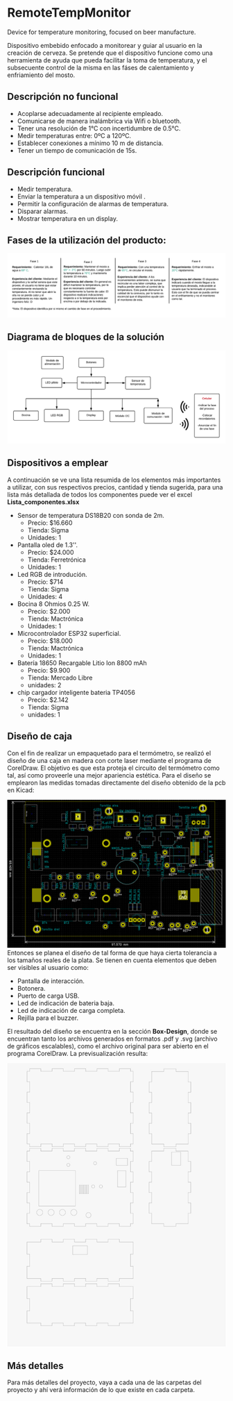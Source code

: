 # RemoteTempMonitor
Device for temperature monitoring, focused on beer manufacture.

Dispositivo embebido enfocado a monitorear y guiar al usuario en la creación de cerveza. Se pretende que el dispositivo funcione como una herramienta de ayuda que pueda facilitar la toma de temperatura, y el subsecuente control de la misma en las fáses de calentamiento y enfriamiento del mosto.



## Descripción no funcional 

- Acoplarse adecuadamente al recipiente empleado.
- Comunicarse de manera inalámbrica via Wifi o bluetooth. 
- Tener una resolución de 1°C con incertidumbre de  0.5°C.
- Medir temperaturas entre: 0ºC a 120ºC. 
- Establecer conexiones a mínimo 10 m de distancia.
- Tener un tiempo de comunicación de 15s.


## Descripción funcional 

- Medir temperatura.
- Enviar la temperatura a un dispositivo móvil .
- Permitir la configuración de alarmas de temperatura.
- Disparar alarmas. 
- Mostrar temperatura en un display.

## Fases de la utilización del producto:
![Fases](Diagrama-Fases.png)

## Diagrama de bloques de la solución
![Bloques](BlockDiagram.png)

## Dispositivos a emplear
A continuación se ve una lista resumida de los elementos más importantes a utilizar, con sus respectivos precios, cantidad y tienda sugerida, para una lista más detallada de todos los componentes puede ver el excel **Lista_componentes.xlsx**
 - Sensor de temperatura DS18B20 con sonda de 2m.
   * Precio: $16.660
   * Tienda: Sigma
   * Unidades: 1
 - Pantalla oled de 1.3''.
   * Precio: $24.000
   * Tienda: Ferretrónica
   * Unidades: 1
 - Led RGB de introdución.
   * Precio: $714
   * Tienda: Sigma
   * Unidades: 4
 - Bocina 8 Ohmios 0.25 W.
   * Precio: $2.000
   * Tienda: Mactrónica
   * Unidades: 1
 - Microcontrolador ESP32 superficial.
   * Precio: $18.000
   * Tienda: Mactrónica
   * Unidades: 1
- Batería 18650 Recargable Litio Ion 8800 mAh
   * Precio: $9.900
   * Tienda: Mercado Libre
   * unidades: 2
- chip cargador inteligente bateria TP4056
   * Precio: $2.142
   * Tienda: Sigma
   * unidades: 1

## Diseño de caja 
Con el fin de realizar un empaquetado para el termómetro, se realizó el diseño de una caja en madera con corte laser mediante el programa de CorelDraw. El objetivo es que esta  proteja el circuito del termómetro como tal, así como proveerle una mejor apariencia estética. 
Para el diseño se emplearon las medidas tomadas directamente del diseño obtenido de la pcb en Kicad:

![diseno](disenoPCB.png)
Entonces se planea el diseño de tal forma de que haya cierta tolerancia a los tamaños reales de la plata. Se tienen en cuenta elementos que deben ser visibles al usuario como:

- Pantalla de interacción.
- Botonera.
- Puerto de carga USB.
- Led de indicación de bateria baja.
- Led de indicación de carga completa.
- Rejilla para el buzzer.

El resultado del diseño se encuentra en la sección **Box-Design**, donde se encuentran tanto los archivos generados en formatos .pdf y .svg (archivo de gráficos escalables), como el archivo original para ser abierto en el programa CorelDraw. La previsualización resulta:

![disenoFianl](Caja-DisenoFinal.jpeg)

## Más detalles
Para más detalles del proyecto, vaya a cada una de las carpetas del proyecto y ahí verá información de lo que existe en cada carpeta.

